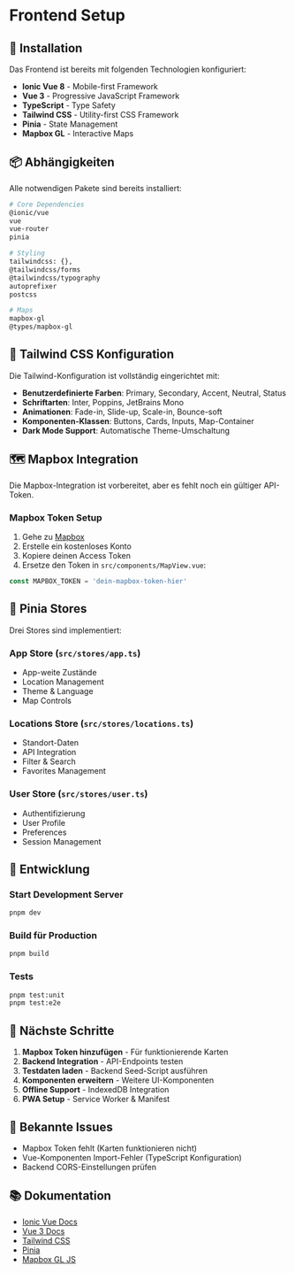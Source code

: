 # Frontend Setup

## 🚀 Installation

Das Frontend ist bereits mit folgenden Technologien konfiguriert:

- **Ionic Vue 8** - Mobile-first Framework
- **Vue 3** - Progressive JavaScript Framework
- **TypeScript** - Type Safety
- **Tailwind CSS** - Utility-first CSS Framework
- **Pinia** - State Management
- **Mapbox GL** - Interactive Maps

## 📦 Abhängigkeiten

Alle notwendigen Pakete sind bereits installiert:

```bash
# Core Dependencies
@ionic/vue
vue
vue-router
pinia

# Styling
tailwindcss: {},
@tailwindcss/forms
@tailwindcss/typography
autoprefixer
postcss

# Maps
mapbox-gl
@types/mapbox-gl
```

## 🎨 Tailwind CSS Konfiguration

Die Tailwind-Konfiguration ist vollständig eingerichtet mit:

- **Benutzerdefinierte Farben**: Primary, Secondary, Accent, Neutral, Status
- **Schriftarten**: Inter, Poppins, JetBrains Mono
- **Animationen**: Fade-in, Slide-up, Scale-in, Bounce-soft
- **Komponenten-Klassen**: Buttons, Cards, Inputs, Map-Container
- **Dark Mode Support**: Automatische Theme-Umschaltung

## 🗺️ Mapbox Integration

Die Mapbox-Integration ist vorbereitet, aber es fehlt noch ein gültiger API-Token.

### Mapbox Token Setup

1. Gehe zu [Mapbox](https://account.mapbox.com/)
2. Erstelle ein kostenloses Konto
3. Kopiere deinen Access Token
4. Ersetze den Token in `src/components/MapView.vue`:

```typescript
const MAPBOX_TOKEN = 'dein-mapbox-token-hier'
```

## 📱 Pinia Stores

Drei Stores sind implementiert:

### App Store (`src/stores/app.ts`)
- App-weite Zustände
- Location Management
- Theme & Language
- Map Controls

### Locations Store (`src/stores/locations.ts`)
- Standort-Daten
- API Integration
- Filter & Search
- Favorites Management

### User Store (`src/stores/user.ts`)
- Authentifizierung
- User Profile
- Preferences
- Session Management

## 🔧 Entwicklung

### Start Development Server

```bash
pnpm dev
```

### Build für Production

```bash
pnpm build
```

### Tests

```bash
pnpm test:unit
pnpm test:e2e
```

## 🎯 Nächste Schritte

1. **Mapbox Token hinzufügen** - Für funktionierende Karten
2. **Backend Integration** - API-Endpoints testen
3. **Testdaten laden** - Backend Seed-Script ausführen
4. **Komponenten erweitern** - Weitere UI-Komponenten
5. **Offline Support** - IndexedDB Integration
6. **PWA Setup** - Service Worker & Manifest

## 🐛 Bekannte Issues

- Mapbox Token fehlt (Karten funktionieren nicht)
- Vue-Komponenten Import-Fehler (TypeScript Konfiguration)
- Backend CORS-Einstellungen prüfen

## 📚 Dokumentation

- [Ionic Vue Docs](https://ionicframework.com/docs/vue/overview)
- [Vue 3 Docs](https://vuejs.org/)
- [Tailwind CSS](https://tailwindcss.com/docs)
- [Pinia](https://pinia.vuejs.org/)
- [Mapbox GL JS](https://docs.mapbox.com/mapbox-gl-js/) 
